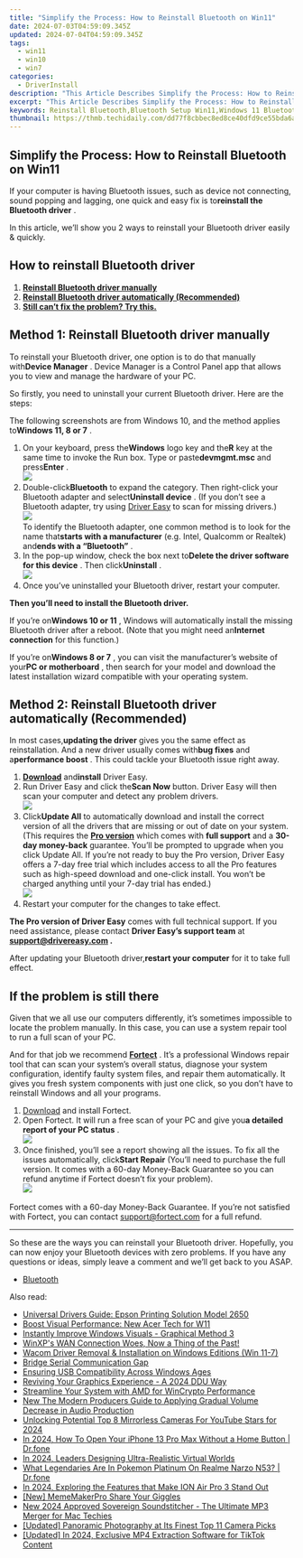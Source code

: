 ```yaml
---
title: "Simplify the Process: How to Reinstall Bluetooth on Win11"
date: 2024-07-03T04:59:09.345Z
updated: 2024-07-04T04:59:09.345Z
tags:
  - win11
  - win10
  - win7
categories:
  - DriverInstall
description: "This Article Describes Simplify the Process: How to Reinstall Bluetooth on Win11"
excerpt: "This Article Describes Simplify the Process: How to Reinstall Bluetooth on Win11"
keywords: Reinstall Bluetooth,Bluetooth Setup Win11,Windows 11 Bluetooth Repair,Bluetooth Configuration Win11,Reinstall Bluetooth Driver Win11,Win11 Bluetooth Connectivity Issues,Easy Bluetooth Win11 Install
thumbnail: https://thmb.techidaily.com/dd77f8cbbec8ed8ce40dfd9ce55bda6a399ba6919afea3bdd375bc2f3e522289.jpg
---
```


## Simplify the Process: How to Reinstall Bluetooth on Win11

 If your computer is having Bluetooth issues, such as device not connecting, sound popping and lagging, one quick and easy fix is to**reinstall the Bluetooth driver** .

 In this article, we’ll show you 2 ways to reinstall your Bluetooth driver easily & quickly.

## How to reinstall Bluetooth driver

1. **[Reinstall Bluetooth driver manually](#method1)**
2. **[Reinstall Bluetooth driver automatically (Recommended)](#method2)**
3. [**Still can’t fix the problem? Try this.**](#fix3)

## Method 1: Reinstall Bluetooth driver manually

 To reinstall your Bluetooth driver, one option is to do that manually with**Device Manager** . Device Manager is a Control Panel app that allows you to view and manage the hardware of your PC.

 So firstly, you need to uninstall your current Bluetooth driver. Here are the steps:

 The following screenshots are from Windows 10, and the method applies to**Windows 11, 8 or 7** .

1. On your keyboard, press the**Windows** logo key and the**R** key at the same time to invoke the Run box. Type or paste**devmgmt.msc** and press**Enter** .  
![](https://images.drivereasy.com/wp-content/uploads/2020/09/run-box-device-manager.jpg)
2. Double-click**Bluetooth** to expand the category. Then right-click your Bluetooth adapter and select**Uninstall device** . (If you don’t see a Bluetooth adapter, try using [Driver Easy](https://tools.techidaily.com/drivereasy/download/) to scan for missing drivers.)  
![](https://images.drivereasy.com/wp-content/uploads/2020/10/device-manager-uninstall-bluetooth-driver.jpg)  
 To identify the Bluetooth adapter, one common method is to look for the name that**starts with a manufacturer** (e.g. Intel, Qualcomm or Realtek) and**ends with a “Bluetooth”** .
3. In the pop-up window, check the box next to**Delete the driver software for this device** . Then click**Uninstall** .  
![](https://images.drivereasy.com/wp-content/uploads/2020/10/uninstall-device-driver-02.jpg)
4. Once you’ve uninstalled your Bluetooth driver, restart your computer.

**Then you’ll need to install the Bluetooth driver.**

 If you’re on**Windows 10 or 11** , Windows will automatically install the missing Bluetooth driver after a reboot. (Note that you might need an**Internet connection** for this function.)

 If you’re on**Windows 8 or 7** , you can visit the manufacturer’s website of your**PC or motherboard** , then search for your model and download the latest installation wizard compatible with your operating system.

## Method 2: Reinstall Bluetooth driver automatically (Recommended)

 In most cases,**updating the driver** gives you the same effect as reinstallation. And a new driver usually comes with**bug fixes** and a**performance boost** . This could tackle your Bluetooth issue right away.

1. **[Download](https://tools.techidaily.com/drivereasy/download/)**  and**install** Driver Easy.
2. Run Driver Easy and click the**Scan Now** button. Driver Easy will then scan your computer and detect any problem drivers.  
![](https://www.drivereasy.com/wp-content/uploads/2020/10/6_0_scan-now.jpg)
3. Click**Update All** to automatically download and install the correct version of all the drivers that are missing or out of date on your system. (This requires the **[Pro version](https://tools.techidaily.com/drivereasy/download/)**  which comes with **full support**  and a **30-day money-back**  guarantee. You’ll be prompted to upgrade when you click Update All. If you’re not ready to buy the Pro version, Driver Easy offers a 7-day free trial which includes access to all the Pro features such as high-speed download and one-click install. You won’t be charged anything until your 7-day trial has ended.)  
![](https://www.drivereasy.com/wp-content/uploads/2020/10/bt.png)
4. Restart your computer for the changes to take effect.

**The Pro version of Driver Easy** comes with full technical support. If you need assistance, please contact **Driver Easy’s support team** at **[support@drivereasy.com](mailto:support@drivereasy.com) .**

 After updating your Bluetooth driver,**restart your computer** for it to take full effect.

## If the problem is still there

 Given that we all use our computers differently, it’s sometimes impossible to locate the problem manually. In this case, you can use a system repair tool to run a full scan of your PC.

 And for that job we recommend **[Fortect](https://tools.techidaily.com/drivereasy/download/)**  . It’s a professional Windows repair tool that can scan your system’s overall status, diagnose your system configuration, identify faulty system files, and repair them automatically. It gives you fresh system components with just one click, so you don’t have to reinstall Windows and all your programs.

1. [Download](https://tools.techidaily.com/drivereasy/download/) and install Fortect.
2. Open Fortect. It will run a free scan of your PC and give you**a detailed report of your PC status** .  
![](https://images.drivereasy.com/wp-content/uploads/2020/10/fortect-start-scan.jpg)
3. Once finished, you’ll see a report showing all the issues. To fix all the issues automatically, click**Start Repair** (You’ll need to purchase the full version. It comes with a 60-day Money-Back Guarantee so you can refund anytime if Fortect doesn’t fix your problem).  
![](https://images.drivereasy.com/wp-content/uploads/2020/10/fortect-start-repair.jpg)

 Fortect comes with a 60-day Money-Back Guarantee. If you’re not satisfied with Fortect, you can contact <support@fortect.com> for a full refund.

---

 So these are the ways you can reinstall your Bluetooth driver. Hopefully, you can now enjoy your Bluetooth devices with zero problems. If you have any questions or ideas, simply leave a comment and we’ll get back to you ASAP.

* [Bluetooth](https://store.drivereasy.com/order/cart.php?PRODS=4731822&QTY=1&AFFILIATE=108875)

<ins class="adsbygoogle"
     style="display:block"
     data-ad-format="autorelaxed"
     data-ad-client="ca-pub-7571918770474297"
     data-ad-slot="1223367746"></ins>



<ins class="adsbygoogle"
     style="display:block"
     data-ad-client="ca-pub-7571918770474297"
     data-ad-slot="8358498916"
     data-ad-format="auto"
     data-full-width-responsive="true"></ins>

<span class="atpl-alsoreadstyle">Also read:</span>
<div><ul>
<li><a href="https://driver-install.techidaily.com/universal-drivers-guide-epson-printing-solution-model-2650/"><u>Universal Drivers Guide: Epson Printing Solution Model 2650</u></a></li>
<li><a href="https://driver-install.techidaily.com/boost-visual-performance-new-acer-tech-for-w11/"><u>Boost Visual Performance: New Acer Tech for W11</u></a></li>
<li><a href="https://driver-install.techidaily.com/instantly-improve-windows-visuals-graphical-method-3/"><u>Instantly Improve Windows Visuals - Graphical Method 3</u></a></li>
<li><a href="https://driver-install.techidaily.com/1720062698151-winxps-wan-connection-woes-now-a-thing-of-the-past/"><u>WinXP's WAN Connection Woes, Now a Thing of the Past!</u></a></li>
<li><a href="https://driver-install.techidaily.com/wacom-driver-removal-and-installation-on-windows-editions-win-11-7/"><u>Wacom Driver Removal & Installation on Windows Editions (Win 11-7)</u></a></li>
<li><a href="https://driver-install.techidaily.com/bridge-serial-communication-gap/"><u>Bridge Serial Communication Gap</u></a></li>
<li><a href="https://driver-install.techidaily.com/ensuring-usb-compatibility-across-windows-ages/"><u>Ensuring USB Compatibility Across Windows Ages</u></a></li>
<li><a href="https://driver-install.techidaily.com/reviving-your-graphics-experience-a-2024-ddu-way/"><u>Reviving Your Graphics Experience - A 2024 DDU Way</u></a></li>
<li><a href="https://driver-install.techidaily.com/streamline-your-system-with-amd-for-wincrypto-performance/"><u>Streamline Your System with AMD for WinCrypto Performance</u></a></li>
<li><a href="https://audio-shaping.techidaily.com/new-the-modern-producers-guide-to-applying-gradual-volume-decrease-in-audio-production/"><u>New The Modern Producers Guide to Applying Gradual Volume Decrease in Audio Production</u></a></li>
<li><a href="https://facebook-record-videos.techidaily.com/unlocking-potential-top-8-mirrorless-cameras-for-youtube-stars-for-2024/"><u>Unlocking Potential  Top 8 Mirrorless Cameras For YouTube Stars for 2024</u></a></li>
<li><a href="https://iphone-unlock.techidaily.com/in-2024-how-to-open-your-iphone-13-pro-max-without-a-home-button-drfone-by-drfone-ios/"><u>In 2024, How To Open Your iPhone 13 Pro Max Without a Home Button | Dr.fone</u></a></li>
<li><a href="https://extra-skills.techidaily.com/in-2024-leaders-designing-ultra-realistic-virtual-worlds/"><u>In 2024, Leaders Designing Ultra-Realistic Virtual Worlds</u></a></li>
<li><a href="https://pokemon-go-android.techidaily.com/what-legendaries-are-in-pokemon-platinum-on-realme-narzo-n53-drfone-by-drfone-virtual-android/"><u>What Legendaries Are In Pokemon Platinum On Realme Narzo N53? | Dr.fone</u></a></li>
<li><a href="https://some-knowledge.techidaily.com/in-2024-exploring-the-features-that-make-ion-air-pro-3-stand-out/"><u>In 2024, Exploring the Features that Make ION Air Pro 3 Stand Out</u></a></li>
<li><a href="https://some-guidance.techidaily.com/new-mememakerpro-share-your-giggles/"><u>[New] MemeMakerPro  Share Your Giggles</u></a></li>
<li><a href="https://audio-editing.techidaily.com/new-2024-approved-sovereign-soundstitcher-the-ultimate-mp3-merger-for-mac-techies/"><u>New 2024 Approved Sovereign Soundstitcher - The Ultimate MP3 Merger for Mac Techies</u></a></li>
<li><a href="https://extra-support.techidaily.com/updated-panoramic-photography-at-its-finest-top-11-camera-picks/"><u>[Updated] Panoramic Photography at Its Finest  Top 11 Camera Picks</u></a></li>
<li><a href="https://tiktok-clips.techidaily.com/updated-in-2024-exclusive-mp4-extraction-software-for-tiktok-content/"><u>[Updated] In 2024, Exclusive MP4 Extraction Software for TikTok Content</u></a></li>
</ul></div>
